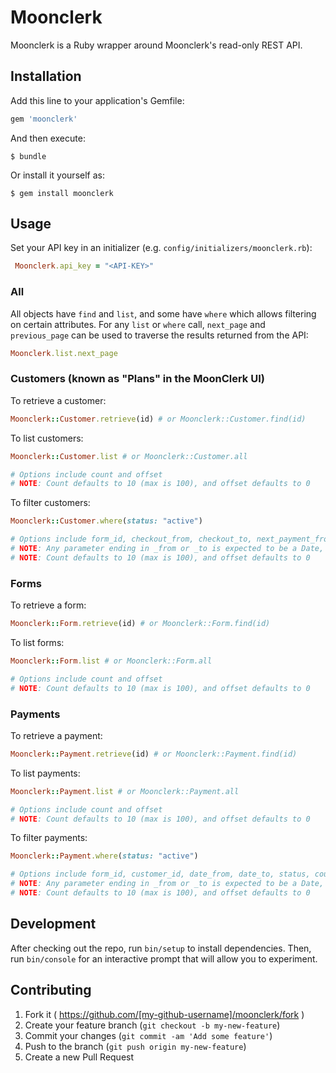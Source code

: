 # Moonclerk

Moonclerk is a Ruby wrapper around Moonclerk's read-only REST API. 

## Installation

Add this line to your application's Gemfile:

```ruby
gem 'moonclerk'
```

And then execute:

    $ bundle

Or install it yourself as:

    $ gem install moonclerk

## Usage

Set your API key in an initializer (e.g. `config/initializers/moonclerk.rb`):

```ruby
 Moonclerk.api_key = "<API-KEY>"
```

### All

All objects have `find` and `list`, and some have `where` which allows filtering on certain attributes. For any `list` or `where` call, `next_page` and `previous_page` can be used to traverse the results returned from the API:

```ruby
Moonclerk.list.next_page
```

### Customers (known as "Plans" in the MoonClerk UI)

To retrieve a customer:

```ruby
Moonclerk::Customer.retrieve(id) # or Moonclerk::Customer.find(id)
```

To list customers:

```ruby
Moonclerk::Customer.list # or Moonclerk::Customer.all

# Options include count and offset
# NOTE: Count defaults to 10 (max is 100), and offset defaults to 0
```

To filter customers:

```ruby
Moonclerk::Customer.where(status: "active")

# Options include form_id, checkout_from, checkout_to, next_payment_from, next_payment_to, status, count, offset
# NOTE: Any parameter ending in _from or _to is expected to be a Date, Time or DateTime
# NOTE: Count defaults to 10 (max is 100), and offset defaults to 0
```

### Forms

To retrieve a form:

```ruby
Moonclerk::Form.retrieve(id) # or Moonclerk::Form.find(id)
```

To list forms:

```ruby
Moonclerk::Form.list # or Moonclerk::Form.all

# Options include count and offset
# NOTE: Count defaults to 10 (max is 100), and offset defaults to 0
```

### Payments

To retrieve a payment:

```ruby
Moonclerk::Payment.retrieve(id) # or Moonclerk::Payment.find(id)
```

To list payments:

```ruby
Moonclerk::Payment.list # or Moonclerk::Payment.all

# Options include count and offset
# NOTE: Count defaults to 10 (max is 100), and offset defaults to 0
```

To filter payments:

```ruby
Moonclerk::Payment.where(status: "active")

# Options include form_id, customer_id, date_from, date_to, status, count, offset
# NOTE: Any parameter ending in _from or _to is expected to be a Date, Time or DateTime
# NOTE: Count defaults to 10 (max is 100), and offset defaults to 0
```

## Development

After checking out the repo, run `bin/setup` to install dependencies. Then, run `bin/console` for an interactive prompt that will allow you to experiment.

## Contributing

1. Fork it ( https://github.com/[my-github-username]/moonclerk/fork )
2. Create your feature branch (`git checkout -b my-new-feature`)
3. Commit your changes (`git commit -am 'Add some feature'`)
4. Push to the branch (`git push origin my-new-feature`)
5. Create a new Pull Request
